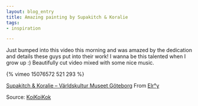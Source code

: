 ```yaml
---
layout: blog_entry
title: Amazing painting by Supakitch & Koralie
tags:
- inspiration

---
```


<p>Just bumped into this video this morning and was amazed by the dedication and details these guys put into their work! I wanna be this talented when I grow up :) Beautifully cut video mixed with some nice music. </p>

{% vimeo 15076572 521 293 %}

<p><a href="http://vimeo.com/15076572">Supakitch &amp; Koralie – Världskultur Museet Göteborg</a> From <a href="http://vimeo.com/user495039">Elr°y</a></p>

<p>Source: <a href="http://koikoikoi.com/2010/09/supakitch-and-koralie-in-action/">KoiKoiKok</a></p>